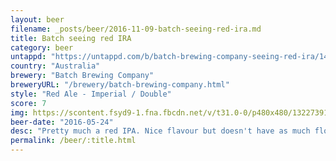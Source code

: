 ```yaml
---
layout: beer
filename: _posts/beer/2016-11-09-batch-seeing-red-ira.md
title: Batch seeing red IRA
category: beer
untappd: "https://untappd.com/b/batch-brewing-company-seeing-red-ira/1447473"
country: "Australia"
brewery: "Batch Brewing Company"
breweryURL: "/brewery/batch-brewing-company.html"
style: "Red Ale - Imperial / Double"
score: 7
img: https://scontent.fsyd9-1.fna.fbcdn.net/v/t31.0-0/p480x480/13227391_10154147275008745_8435099638862141389_o.jpg?_nc_cat=106&_nc_sid=e007fa&_nc_ohc=_yVWFCmybPgAX_TKCTL&_nc_ht=scontent.fsyd9-1.fna&tp=6&oh=566dd64ba2aa026944af25d49431ed21&oe=5F948E04
beer-date: "2016-05-24"
desc: "Pretty much a red IPA. Nice flavour but doesn't have as much floral aroma as I like"
permalink: /beer/:title.html
---
```

